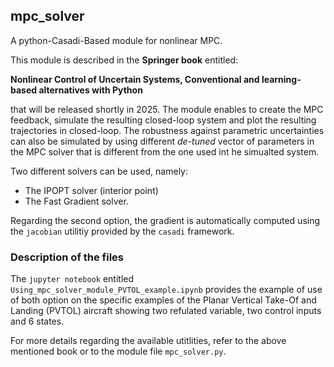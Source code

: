 ## mpc_solver
A python-Casadi-Based module for nonlinear MPC. 

This module is described in the **Springer book** entitled: 

**Nonlinear Control of Uncertain Systems, Conventional and learning-based alternatives with Python** 

that will be released shortly in 2025.
The module enables to create the MPC feedback, simulate the resulting closed-loop system and plot the resulting trajectories in closed-loop. The robustness against parametric uncertainties can also be simulated by using different *de-tuned* vector of parameters in the MPC solver that is different from the one used int he simualted system. 

Two different solvers can be used, namely: 

- The IPOPT solver (interior point)
- The Fast Gradient solver.

Regarding the second option, the gradient is automatically computed using the `jacobian` utilitiy provided by the `casadi` framework. 

### Description of the files 

The `jupyter notebook` entitled `Using_mpc_solver_module_PVTOL_example.ipynb` provides the example of use of both option on the specific examples of the Planar Vertical Take-Of and Landing (PVTOL) aircraft showing two refulated variable, two control inputs and 6 states. 

For more details regarding the available utitlities, refer to the above mentioned book or to the module file `mpc_solver.py`. 
